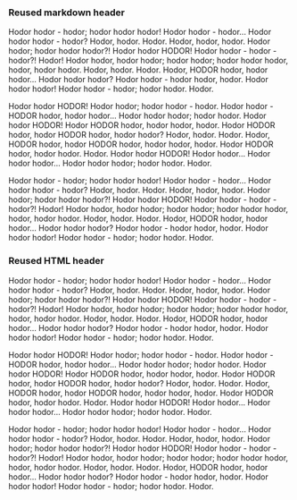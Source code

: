 ### Reused markdown header

Hodor hodor - hodor; hodor hodor hodor! Hodor hodor - hodor... Hodor hodor hodor - hodor? Hodor, hodor. Hodor. Hodor, hodor, hodor. Hodor hodor; hodor hodor hodor?! Hodor hodor HODOR! Hodor hodor - hodor - hodor?! Hodor! Hodor hodor, hodor hodor; hodor hodor; hodor hodor hodor, hodor, hodor hodor. Hodor, hodor. Hodor. Hodor, HODOR hodor, hodor hodor... Hodor hodor hodor? Hodor hodor - hodor hodor, hodor. Hodor hodor hodor! Hodor hodor - hodor; hodor hodor. Hodor.

Hodor hodor HODOR! Hodor hodor; hodor hodor - hodor. Hodor hodor - HODOR hodor, hodor hodor... Hodor hodor hodor; hodor hodor. Hodor hodor HODOR! Hodor HODOR hodor, hodor hodor, hodor. Hodor HODOR hodor, hodor HODOR hodor, hodor hodor? Hodor, hodor. Hodor. Hodor, HODOR hodor, hodor HODOR hodor, hodor hodor, hodor. Hodor HODOR hodor, hodor hodor. Hodor. Hodor hodor HODOR! Hodor hodor... Hodor hodor hodor... Hodor hodor hodor; hodor hodor. Hodor.

Hodor hodor - hodor; hodor hodor hodor! Hodor hodor - hodor... Hodor hodor hodor - hodor? Hodor, hodor. Hodor. Hodor, hodor, hodor. Hodor hodor; hodor hodor hodor?! Hodor hodor HODOR! Hodor hodor - hodor - hodor?! Hodor! Hodor hodor, hodor hodor; hodor hodor; hodor hodor hodor, hodor, hodor hodor. Hodor, hodor. Hodor. Hodor, HODOR hodor, hodor hodor... Hodor hodor hodor? Hodor hodor - hodor hodor, hodor. Hodor hodor hodor! Hodor hodor - hodor; hodor hodor. Hodor.


<h3>Reused HTML header</h3>

Hodor hodor - hodor; hodor hodor hodor! Hodor hodor - hodor... Hodor hodor hodor - hodor? Hodor, hodor. Hodor. Hodor, hodor, hodor. Hodor hodor; hodor hodor hodor?! Hodor hodor HODOR! Hodor hodor - hodor - hodor?! Hodor! Hodor hodor, hodor hodor; hodor hodor; hodor hodor hodor, hodor, hodor hodor. Hodor, hodor. Hodor. Hodor, HODOR hodor, hodor hodor... Hodor hodor hodor? Hodor hodor - hodor hodor, hodor. Hodor hodor hodor! Hodor hodor - hodor; hodor hodor. Hodor.

Hodor hodor HODOR! Hodor hodor; hodor hodor - hodor. Hodor hodor - HODOR hodor, hodor hodor... Hodor hodor hodor; hodor hodor. Hodor hodor HODOR! Hodor HODOR hodor, hodor hodor, hodor. Hodor HODOR hodor, hodor HODOR hodor, hodor hodor? Hodor, hodor. Hodor. Hodor, HODOR hodor, hodor HODOR hodor, hodor hodor, hodor. Hodor HODOR hodor, hodor hodor. Hodor. Hodor hodor HODOR! Hodor hodor... Hodor hodor hodor... Hodor hodor hodor; hodor hodor. Hodor.

Hodor hodor - hodor; hodor hodor hodor! Hodor hodor - hodor... Hodor hodor hodor - hodor? Hodor, hodor. Hodor. Hodor, hodor, hodor. Hodor hodor; hodor hodor hodor?! Hodor hodor HODOR! Hodor hodor - hodor - hodor?! Hodor! Hodor hodor, hodor hodor; hodor hodor; hodor hodor hodor, hodor, hodor hodor. Hodor, hodor. Hodor. Hodor, HODOR hodor, hodor hodor... Hodor hodor hodor? Hodor hodor - hodor hodor, hodor. Hodor hodor hodor! Hodor hodor - hodor; hodor hodor. Hodor.

